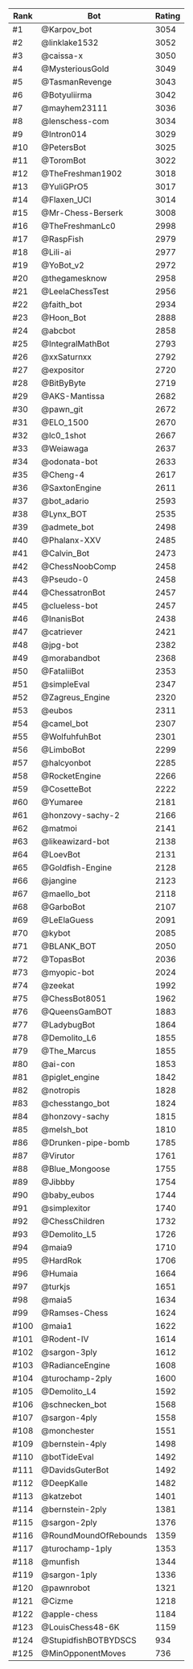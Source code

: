 Rank|Bot|Rating
---|---|---
#1|@Karpov_bot|3054
#2|@linklake1532|3052
#3|@caissa-x|3050
#4|@MysteriousGold|3049
#5|@TasmanRevenge|3043
#6|@Botyuliirma|3042
#7|@mayhem23111|3036
#8|@lenschess-com|3034
#9|@Intron014|3029
#10|@PetersBot|3025
#11|@ToromBot|3022
#12|@TheFreshman1902|3018
#13|@YuliGPrO5|3017
#14|@Flaxen_UCI|3014
#15|@Mr-Chess-Berserk|3008
#16|@TheFreshmanLc0|2998
#17|@RaspFish|2979
#18|@Lili-ai|2977
#19|@YoBot_v2|2972
#20|@thegamesknow|2958
#21|@LeelaChessTest|2956
#22|@faith_bot|2934
#23|@Hoon_Bot|2888
#24|@abcbot|2858
#25|@IntegralMathBot|2793
#26|@xxSaturnxx|2792
#27|@expositor|2720
#28|@BitByByte|2719
#29|@AKS-Mantissa|2682
#30|@pawn_git|2672
#31|@ELO_1500|2670
#32|@lc0_1shot|2667
#33|@Weiawaga|2637
#34|@odonata-bot|2633
#35|@Cheng-4|2617
#36|@SaxtonEngine|2611
#37|@bot_adario|2593
#38|@Lynx_BOT|2535
#39|@admete_bot|2498
#40|@Phalanx-XXV|2485
#41|@Calvin_Bot|2473
#42|@ChessNoobComp|2458
#43|@Pseudo-0|2458
#44|@ChessatronBot|2457
#45|@clueless-bot|2457
#46|@InanisBot|2438
#47|@catriever|2421
#48|@jpg-bot|2382
#49|@morabandbot|2368
#50|@FataliiBot|2353
#51|@simpleEval|2347
#52|@Zagreus_Engine|2320
#53|@eubos|2311
#54|@camel_bot|2307
#55|@WolfuhfuhBot|2301
#56|@LimboBot|2299
#57|@halcyonbot|2285
#58|@RocketEngine|2266
#59|@CosetteBot|2222
#60|@Yumaree|2181
#61|@honzovy-sachy-2|2166
#62|@matmoi|2141
#63|@likeawizard-bot|2138
#64|@LoevBot|2131
#65|@Goldfish-Engine|2128
#66|@jangine|2123
#67|@maello_bot|2118
#68|@GarboBot|2107
#69|@LeElaGuess|2091
#70|@kybot|2085
#71|@BLANK_BOT|2050
#72|@TopasBot|2036
#73|@myopic-bot|2024
#74|@zeekat|1992
#75|@ChessBot8051|1962
#76|@QueensGamBOT|1883
#77|@LadybugBot|1864
#78|@Demolito_L6|1855
#79|@The_Marcus|1855
#80|@ai-con|1853
#81|@piglet_engine|1842
#82|@notropis|1828
#83|@chesstango_bot|1824
#84|@honzovy-sachy|1815
#85|@melsh_bot|1810
#86|@Drunken-pipe-bomb|1785
#87|@Virutor|1761
#88|@Blue_Mongoose|1755
#89|@Jibbby|1754
#90|@baby_eubos|1744
#91|@simplexitor|1740
#92|@ChessChildren|1732
#93|@Demolito_L5|1726
#94|@maia9|1710
#95|@HardRok|1706
#96|@Humaia|1664
#97|@turkjs|1651
#98|@maia5|1634
#99|@Ramses-Chess|1624
#100|@maia1|1622
#101|@Rodent-IV|1614
#102|@sargon-3ply|1612
#103|@RadianceEngine|1608
#104|@turochamp-2ply|1600
#105|@Demolito_L4|1592
#106|@schnecken_bot|1568
#107|@sargon-4ply|1558
#108|@monchester|1551
#109|@bernstein-4ply|1498
#110|@botTideEval|1492
#111|@DavidsGuterBot|1492
#112|@DeepKalle|1482
#113|@katzebot|1401
#114|@bernstein-2ply|1381
#115|@sargon-2ply|1376
#116|@RoundMoundOfRebounds|1359
#117|@turochamp-1ply|1353
#118|@munfish|1344
#119|@sargon-1ply|1336
#120|@pawnrobot|1321
#121|@Cizme|1218
#122|@apple-chess|1184
#123|@LouisChess48-6K|1159
#124|@StupidfishBOTBYDSCS|934
#125|@MinOpponentMoves|736
